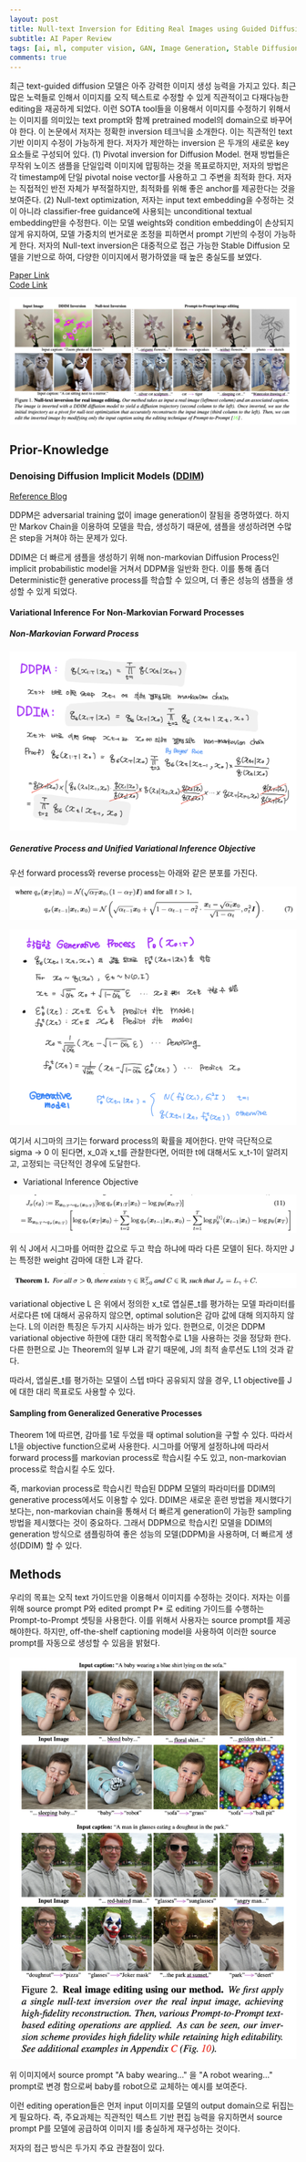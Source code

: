 ```yaml
---
layout: post   
title: Null-text Inversion for Editing Real Images using Guided Diffusion Models        
subtitle: AI Paper Review       
tags: [ai, ml, computer vision, GAN, Image Generation, Stable Diffusion, Text-guided Diffusion model, Image Editing]          
comments: true  
---  
```


최근 text-guided diffusion 모델은 아주 강력한 이미지 생성 능력을 가지고 있다. 
최근 많은 노력들로 인해서 이미지를 오직 텍스트로 수정할 수 있게 직관적이고 다재다능한 editing을 재공하게 되었다. 
이런 SOTA tool들을 이용해서 이미지를 수정하기 위해서는 이미지를 의미있는 text prompt와 함께 pretrained model의 domain으로 바꾸어야 한다. 
이 논문에서 저자는 정확한 inversion 테크닉을 소개한다. 이는 직관적인 text 기반 이미지 수정이 가능하게 한다. 
저자가 제안하는 inversion 은 두개의 새로운 key 요소들로 구성되어 있다. (1) Pivotal inversion for Diffusion Model. 
현재 방법들은 무작위 노이즈 샘플을 단일입력 이미지에 맙핑하는 것을 목표로하지만, 
저자의 방법은 각 timestamp에 단일 pivotal noise vector를 사용하고 그 주변을 최적화 한다. 
저자는 직접적인 반전 자체가 부적절하지만, 최적화를 위해 좋은 anchor를 제공한다는 것을 보여준다.
(2) Null-text optimization, 저자는 input text embedding을 수정하는 것이 아니라 
classifier-free guidance에 사용되는 unconditional textual embedding만을 수정한다. 
이는 모델 weights와 condition embedding이 손상되지 않게 유지하여, 모델 가중치의 번거로운 조정을 피하면서 prompt 기반의 수정이 가능하게 한다. 
저자의 Null-text inversion은 대중적으로 접근 가능한 Stable Diffusion 모델을 기반으로 하여, 다양한 이미지에서 평가하였을 때 높은 충실도를 보였다.

[Paper Link](https://arxiv.org/pdf/2211.09794v1.pdf)  
[Code Link](https://github.com/google/prompt-to-prompt)  

![](./../assets/resource/ai_paper/paper42/1.png)

## Prior-Knowledge

### Denoising Diffusion Implicit Models ([DDIM](https://arxiv.org/abs/2010.02502))

[Reference Blog](https://happy-jihye.github.io/diffusion/diffusion-2/)  

DDPM은 adversarial training 없이 image generation이 잘됨을 증명하였다. 
하지만 Markov Chain을 이용하여 모델을 학습, 생성하기 때문에, 샘플을 생성하려면 수많은 step을 거쳐야 하는 문제가 있다. 

DDIM은 더 빠르게 샘플을 생성하기 위해 non-markovian Diffusion Process인 implicit probabilistic model을 거쳐서 DDPM을 일반화 한다. 
이를 통해 좀더 Deterministic한 generative process를 학습할 수 있으며, 더 좋은 성능의 샘플을 생성할 수 있게 되었다. 

#### Variational Inference For Non-Markovian Forward Processes

##### Non-Markovian Forward Process

![](./../assets/resource/ai_paper/paper42/3.jpeg)  

##### Generative Process and Unified Variational Inference Objective

우선 forward process와 reverse process는 아래와 같은 분포를 가진다. 

![](../assets/resource/ai_paper/paper42/6.png)

![](./../assets/resource/ai_paper/paper42/4.jpeg)  

여기서 시그마의 크기는 forward process의 확률을 제어한다. 
만약 극단적으로 sigma -> 0 이 된다면, x_0과 x_t를 관찰한다면, 어떠한 t에 대해서도 x_t-1이  알려지고, 고정되는 극단적인 경우에 도달한다. 

* Variational Inference Objective

![](./../assets/resource/ai_paper/paper42/5.png)  

위 식 J에서 시그마를 어떠한 값으로 두고 학습 하냐에 따라 다른 모델이 된다. 
하지만 J는 특정한 weight 감마에 대한 L과 같다. 

![](./../assets/resource/ai_paper/paper42/7.png)  

variational objective L 은 위에서 정의한 x_t로 앱실론_t를 평가하는 모델 파라미터를 서로다른 t에 대해서 공유하지 않으면, optimal solution은 
감마 값에 대해 의지하지 않는다. 
L의 이러한 특징은 두가지 시사하는 바가 있다.
한편으로, 이것은 DDPM variational objective 하한에 대한 대리 목적함수로 L1을 사용하는 것을 정당화 한다. 
다른 한편으로 J는 Theorem의 일부 L과 같기 때문에, J의 최적 솔루션도 L1의 것과 같다. 

따라서, 앱실론_t를 평가하는 모델이 스텝 t마다 공유되지 않을 경우, L1 objective를 J에 대한 대리 목표로도 사용할 수 있다. 

#### Sampling from Generalized Generative Processes

Theorem 1에 따르면, 감마를 1로 두었을 때 optimal solution을 구할 수 있다. 따라서 L1을 objective function으로써 사용한다. 
시그마를 어떻게 설정하냐에 따라서 forward process를 markovian process로 학습시킬 수도 있고, non-markovian process로 학습시킬 수도 있다. 

즉, markovian process로 학습시킨 학습된 DDPM 모델의 파라미터를 DDIM의 generative process에서도 이용할 수 있다. 
DDIM은 새로운 훈련 방법을 제시했다기 보다는, non-markovian chain을 통해서 더 빠르게 generation이 가능한 sampling 방법을 제시했다는 것이 중요하다. 
그래서 DDPM으로 학습시킨 모델을 DDIM의 generation 방식으로 샘플링하여 좋은 성능의 모델(DDPM)을 사용하며, 더 빠르게 생성(DDIM) 할 수 있다. 


## Methods
우리의 목표는 오직 text 가이드만을 이용해서 이미지를 수정하는 것이다. 
저자는 이를 위해 source prompt P와 edited prompt P* 로 editing 가이드를 수행하는 Prompt-to-Prompt 셋팅을 사용한다. 
이를 위해서 사용자는 source prompt를 제공해야한다.
하지만, off-the-shelf captioning model을 사용하여 이러한 source prompt를 자동으로 생성할 수 있음을 밝혔다. 

![](./../assets/resource/ai_paper/paper42/2.png)  

위 이미지에서 source prompt "A baby wearing..." 을 "A robot wearing..." prompt로 변경 함으로써 baby를 robot으로 교체하는 예시를 보여준다. 

이런 editing operation들은 먼저 input 이미지를 모델의 output domain으로 뒤집는게 필요하다.
즉, 주요과제는 직관적인 텍스트 기반 편집 능력을 유지하면서 source prompt P를 모델에 공급하여 이미지 I를 충실하게 재구성하는 것이다. 

저자의 접근 방식은 두가지 주요 관찰점이 있다.

